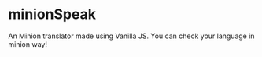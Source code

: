 # minionSpeak
An Minion translator made using Vanilla JS. You can check your language in minion way!
